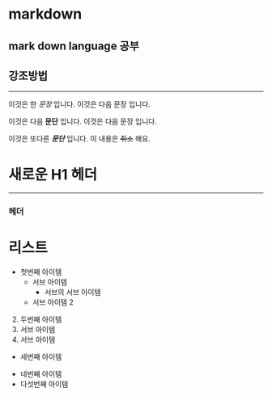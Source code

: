 # markdown
mark down language 공부
---------------
## 강조방법
---------------
이것은 한 *문장* 입니다.
이것은 다음  문장 입니다.

이것은 다음 **문단** 입니다.
이것은 다음 문장 입니다. 

이것은 또다른 ***문단*** 입니다.
이 내용은 ~~취소~~ 해요.
# 새로운 H1 헤더
---------------
### 헤더

# 리스트
- 첫번째 아이템
  - 서브 아이템
    - 서브의 서브 아이템
  - 서브 아이템 2 
2. 두번째 아이템
  1. 서브 아이템
  2. 서브 아이템 
- 세번째 아이템
+ 네번째 아이템
+ 다섯번째 아이템
